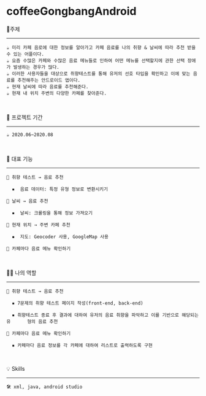 # coffeeGongbangAndroid

📝주제 

---
```
☕ 미리 카페 음로에 대한 정보를 알아가고 카페 음료를 나의 취향 & 날씨에 따라 추천 받을 수 있는 어플이다.
☕ 요즘 수많은 카페와 수많은 음료 메뉴들로 인하여 어떤 메뉴를 선택할지에 관한 선택 장애가 발생하는 경우가 많다. 
☕ 이러한 사용자들을 대상으로 취향테스트를 통해 유저의 선호 타입을 확인하고 이에 맞는 음료를 추천해주는 안드로이드 앱이다.
☕ 현재 날씨에 따라 음료를 추천해준다.
☕ 현재 내 위치 주변의 다양한 카페를 찾아준다.
```
 &nbsp;
 &nbsp;


📝 프로젝트 기간

---
```
☕ 2020.06~2020.08
```
 &nbsp;
 &nbsp;
 
 

📝 대표 기능

---
```
🤎 취향 테스트 → 음료 추천

  ▪️  음료 데이터: 특정 유형 정보로 변환시키기

🤎 날씨 → 음료 추천

  ▪️  날씨: 크롤링을 통해 정보 가져오기

🤎 현재 위치 → 주변 카페 추천

  ▪️  지도: Geocoder 사용, GoogleMap 사용

🤎 카페마다 음료 메뉴 확인하기
```
 &nbsp;
 &nbsp;
 
 

🙋‍♀️ 나의 역할

---
```
🤎 취향 테스트 → 음료 추천

  ▪ 7문제의 취향 테스트 페이지 작성(front-end, back-end)

  ▪ 취향테스트 종료 후 결과에 대하여 유저의 음료 취향을 파악하고 이를 기반으로 해당되는 유      형의 음료 추천

🤎 카페마다 음료 메뉴 확인하기

  ▪ 카페마다 음료 정보를 각 카페에 대하여 리스트로 출력하도록 구현
```
 &nbsp;
 &nbsp;
 
 

💡 Skills

---
```
🛠 xml, java, android studio
```
